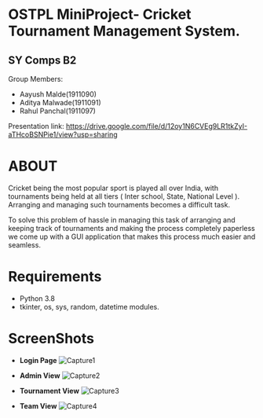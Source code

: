 # OSTPL MiniProject- Cricket Tournament Management System.
## SY Comps B2
Group Members:
* Aayush Malde(1911090)
* Aditya Malwade(1911091)
* Rahul Panchal(1911097) <br/>

Presentation link: https://drive.google.com/file/d/12oy1N6CVEg9LR1tkZyI-aTHcoBSNPie1/view?usp=sharing
# ABOUT
Cricket being the most popular sport is played all over India, with tournaments being held at all tiers ( Inter school, State, National Level ). Arranging and managing such tournaments becomes a difficult task. 

To solve this problem of hassle in managing this task of arranging and keeping track of tournaments and making the process completely paperless we come up with a GUI application that makes this process much easier and seamless.
# Requirements
* Python 3.8
* tkinter, os, sys, random, datetime modules.
# ScreenShots
* **Login Page**
![Capture1](https://user-images.githubusercontent.com/69159108/116871730-5a676580-ac32-11eb-8cb8-92a0d5f58559.PNG)

* **Admin View**
![Capture2](https://user-images.githubusercontent.com/69159108/116871739-5d625600-ac32-11eb-86ef-c8caeae371f3.PNG)

* **Tournament View**
![Capture3](https://user-images.githubusercontent.com/69159108/116871744-5e938300-ac32-11eb-8f17-8baa9bb9ac74.PNG)

* **Team View**
![Capture4](https://user-images.githubusercontent.com/69159108/116871748-605d4680-ac32-11eb-88bc-ee6798556256.PNG)
